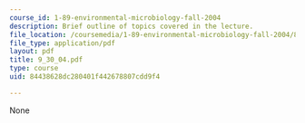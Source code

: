 ```yaml
---
course_id: 1-89-environmental-microbiology-fall-2004
description: Brief outline of topics covered in the lecture.
file_location: /coursemedia/1-89-environmental-microbiology-fall-2004/84438628dc280401f442678807cdd9f4_9_30_04.pdf
file_type: application/pdf
layout: pdf
title: 9_30_04.pdf
type: course
uid: 84438628dc280401f442678807cdd9f4

---
```

None